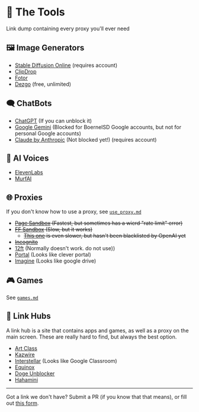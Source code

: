 # 🔨 The Tools
Link dump containing every proxy you'll ever need

## 🖼️ Image Generators
* [Stable Diffusion Online](https://stablediffusionweb.com) (requires account)
* [ClipDrop](https://clipdrop.co)
* [Fotor](https://www.fotor.com/images/create)
* [Dezgo](https://dezgo.com/) (free, unlimited)

## 🗨️ ChatBots
* [ChatGPT](https://chat.openai.com) (If you can unblock it)
* [Google Gemini](https://gemini.google.com) (Blocked for BoerneISD Google accounts, but not for personal Google accounts)
* [Claude by Anthropic](https://claude.ai) (Not blocked yet!) (requires account)

## 📢 AI Voices
* [ElevenLabs](https://beta.elevenlabs.io/speech-synthesis)
* [MurfAI](https://murf.ai)

## 🌐 Proxies
If you don't know how to use a proxy, see [`use_proxy.md`](./use_proxy.md) 
* ~~[Page Sandbox](https://rapid-tooth-2bc4.qiangqiang.workers.dev) (Fastest, but sometimes has a wierd "rate limit" error)~~
* ~~[FF Sandbox](https://replit.com/@3kh0/Firefox-browser?embed=true) (Slow, but it works)~~
  * ~~[This one](https://replit.com/@ChumIsFun/Firefox-WIP?embed=true) is even slower, but hasn't been blacklisted by OpenAI yet~~
* ~~[Incognito](https://sssuuuuiiiiii.onrender.com/)~~
* [12ft](https://12ft.io) (Normally doesn't work. do not use))
* [Portal](https://studiescool.vercel.app/) (Looks like clever portal)
* [Imagine](https://prowqximathpage92.vercel.app/) (Looks like google drive)

## 🎮 Games
See [`games.md`](./games.md)

## 🔗 Link Hubs
A link hub is a site that contains apps and games, as well as a proxy on the main screen.
These are really hard to find, but always the best option.
- [Art Class](https://6524-opal.vercel.app/)
- [Kazwire](https://dontstealit.norushcharge.com/)
- [Interstellar](https://alabamacrimsontime-ne.vercel.app) (Looks like Google Classroom)
- [Equinox](https://gymworkout-v6.vercel.app/)
- [Doge Unblocker](https://edumathforkids.vercel.app/app)
- [Hahamini](hahamini.com)

---

Got a link we don't have? Submit a PR (if you know that that means), or fill out [this form](https://forms.gle/9GvZjpAdnfU1rdPp6).
